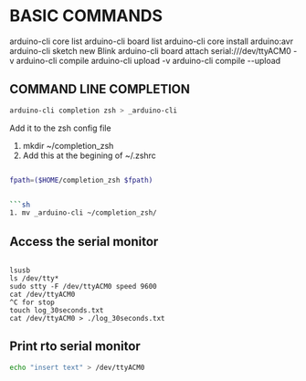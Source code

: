 # BASIC COMMANDS

arduino-cli core list
arduino-cli board list
arduino-cli core install arduino:avr
arduino-cli sketch new Blink
arduino-cli board attach serial:///dev/ttyACM0 -v
arduino-cli compile
arduino-cli upload -v
arduino-cli compile --upload

## COMMAND LINE COMPLETION

```sh
arduino-cli completion zsh > _arduino-cli
```

Add it to the zsh config file

1. mkdir ~/completion_zsh
1. Add this at the begining of ~/.zshrc  

```sh

fpath=($HOME/completion_zsh $fpath) 


```sh
1. mv _arduino-cli ~/completion_zsh/ 

```

## Access the serial monitor   

```

lsusb
ls /dev/tty*
sudo stty -F /dev/ttyACM0 speed 9600
cat /dev/ttyACM0
^C for stop
touch log_30seconds.txt
cat /dev/ttyACM0 > ./log_30seconds.txt

```
## Print rto serial monitor  

```sh
echo "insert text" > /dev/ttyACM0 


```

